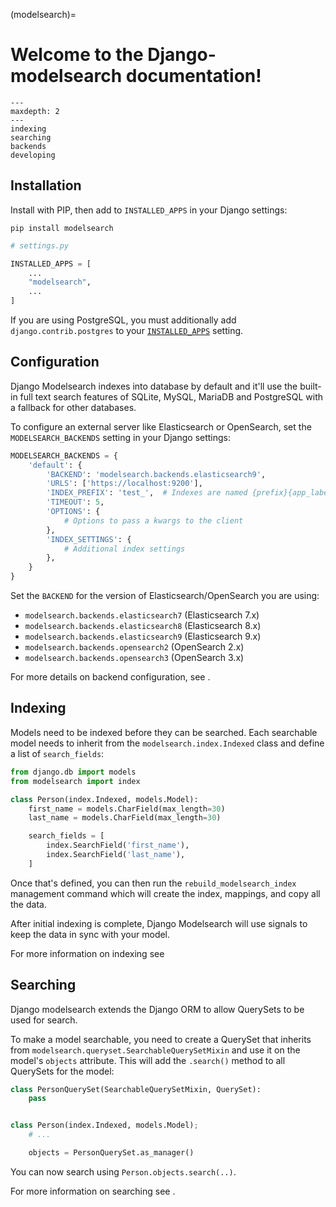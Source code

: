 (modelsearch)=

# Welcome to the Django-modelsearch documentation!

```{toctree}
---
maxdepth: 2
---
indexing
searching
backends
developing
```

## Installation

Install with PIP, then add to `INSTALLED_APPS` in your Django settings:

```shell
pip install modelsearch
```

```python
# settings.py

INSTALLED_APPS = [
    ...
    "modelsearch",
    ...
]
```

If you are using PostgreSQL, you must additionally add `django.contrib.postgres` to your [`INSTALLED_APPS`](https://docs.djangoproject.com/en/stable/ref/settings/#std-setting-INSTALLED_APPS) setting.

## Configuration

Django Modelsearch indexes into database by default and it'll use the built-in full text search features of SQLite, MySQL, MariaDB and PostgreSQL with a fallback for other databases.

To configure an external server like Elasticsearch or OpenSearch, set the `MODELSEARCH_BACKENDS` setting in your Django settings:

```python
MODELSEARCH_BACKENDS = {
    'default': {
        'BACKEND': 'modelsearch.backends.elasticsearch9',
        'URLS': ['https://localhost:9200'],
        'INDEX_PREFIX': 'test_',  # Indexes are named {prefix}{app_label}_{model_name}
        'TIMEOUT': 5,
        'OPTIONS': {
            # Options to pass a kwargs to the client
        },
        'INDEX_SETTINGS': {
            # Additional index settings
        },
    }
}
```

Set the `BACKEND` for the version of Elasticsearch/OpenSearch you are using:

-   `modelsearch.backends.elasticsearch7` (Elasticsearch 7.x)
-   `modelsearch.backends.elasticsearch8` (Elasticsearch 8.x)
-   `modelsearch.backends.elasticsearch9` (Elasticsearch 9.x)
-   `modelsearch.backends.opensearch2` (OpenSearch 2.x)
-   `modelsearch.backends.opensearch3` (OpenSearch 3.x)

For more details on backend configuration, see [](modelsearch_backends).

## Indexing

Models need to be indexed before they can be searched. Each searchable model needs to inherit from the `modelsearch.index.Indexed` class and define a list of `search_fields`:

```python
from django.db import models
from modelsearch import index

class Person(index.Indexed, models.Model):
    first_name = models.CharField(max_length=30)
    last_name = models.CharField(max_length=30)

    search_fields = [
        index.SearchField('first_name'),
        index.SearchField('last_name'),
    ]
```

Once that's defined, you can then run the `rebuild_modelsearch_index` management command which will create the index, mappings, and copy all the data.

After initial indexing is complete, Django Modelsearch will use signals to keep the data in sync with your model.

For more information on indexing see [](modelsearch_indexing)

## Searching

Django modelsearch extends the Django ORM to allow QuerySets to be used for search.

To make a model searchable, you need to create a QuerySet that inherits from `modelsearch.queryset.SearchableQuerySetMixin` and use it on the model's `objects` attribute. This will add the `.search()` method to all QuerySets for the model:

```python
class PersonQuerySet(SearchableQuerySetMixin, QuerySet):
    pass


class Person(index.Indexed, models.Model);
	# ...

    objects = PersonQuerySet.as_manager()

```

You can now search using `Person.objects.search(..)`.

For more information on searching see [](modelsearch_searching).
